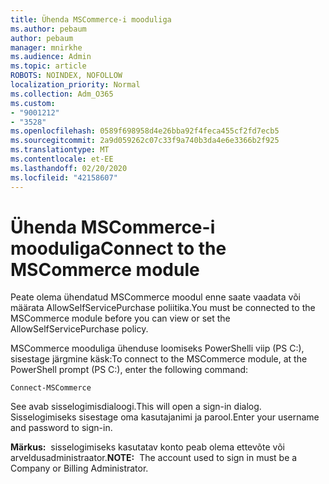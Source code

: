 ```yaml
---
title: Ühenda MSCommerce-i mooduliga
ms.author: pebaum
author: pebaum
manager: mnirkhe
ms.audience: Admin
ms.topic: article
ROBOTS: NOINDEX, NOFOLLOW
localization_priority: Normal
ms.collection: Adm_O365
ms.custom:
- "9001212"
- "3528"
ms.openlocfilehash: 0589f698958d4e26bba92f4feca455cf2fd7ecb5
ms.sourcegitcommit: 2a9d059262c07c33f9a740b3da4e6e3366b2f925
ms.translationtype: MT
ms.contentlocale: et-EE
ms.lasthandoff: 02/20/2020
ms.locfileid: "42158607"
---
```

# <a name="connect-to-the-mscommerce-module"></a><span data-ttu-id="fe1ba-102">Ühenda MSCommerce-i mooduliga</span><span class="sxs-lookup"><span data-stu-id="fe1ba-102">Connect to the MSCommerce module</span></span>

<span data-ttu-id="fe1ba-103">Peate olema ühendatud MSCommerce moodul enne saate vaadata või määrata AllowSelfServicePurchase poliitika.</span><span class="sxs-lookup"><span data-stu-id="fe1ba-103">You must be connected to the MSCommerce module before you can view or set the AllowSelfServicePurchase policy.</span></span>  

<span data-ttu-id="fe1ba-104">MSCommerce mooduliga ühenduse loomiseks PowerShelli viip (PS C:\), sisestage järgmine käsk:</span><span class="sxs-lookup"><span data-stu-id="fe1ba-104">To connect to the MSCommerce module, at the PowerShell prompt (PS C:\), enter the following command:</span></span>

`Connect-MSCommerce`

<span data-ttu-id="fe1ba-105">See avab sisselogimisdialoogi.</span><span class="sxs-lookup"><span data-stu-id="fe1ba-105">This will open a sign-in dialog.</span></span> <span data-ttu-id="fe1ba-106">Sisselogimiseks sisestage oma kasutajanimi ja parool.</span><span class="sxs-lookup"><span data-stu-id="fe1ba-106">Enter your username and password to sign-in.</span></span>

<span data-ttu-id="fe1ba-107">**Märkus:**&nbsp;&nbsp;sisselogimiseks kasutatav konto peab olema ettevõte või arveldusadministraator.</span><span class="sxs-lookup"><span data-stu-id="fe1ba-107">**NOTE:**&nbsp;&nbsp;The account used to sign in must be a Company or Billing Administrator.</span></span>
